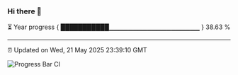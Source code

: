 ### Hi there 👋

⏳ Year progress { ███████████▁▁▁▁▁▁▁▁▁▁▁▁▁▁▁▁▁▁▁ } 38.63 %

---

⏰ Updated on Wed, 21 May 2025 23:39:10 GMT

![Progress Bar CI](https://github.com/IshwaranRudhara/GIT-ACTION/workflows/Progress%20Bar%20CI/badge.svg)
